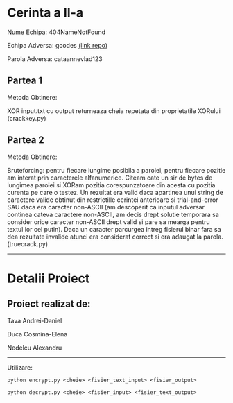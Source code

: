 # Cerinta a II-a

Nume Echipa: 404NameNotFound

Echipa Adversa: gcodes [(link repo)](https://github.com/annemarie04/xor-project)

Parola Adversa: cataannevlad123

## Partea 1

Metoda Obtinere:

XOR input.txt cu output returneaza cheia repetata din proprietatile XORului (crackkey.py)

## Partea 2

Metoda Obtinere:

Bruteforcing: pentru fiecare lungime posibila a parolei, pentru fiecare pozitie am interat prin caracterele alfanumerice. Citeam cate un sir de bytes de lungimea parolei si XORam pozitia corespunzatoare din acesta cu pozitia curenta pe care o testez. Un rezultat era valid daca apartinea unui string de caractere valide obtinut din restrictille cerintei anterioare si trial-and-error SAU daca era caracter non-ASCII (am descoperit ca inputul adversar continea cateva caractere non-ASCII, am decis drept solutie temporara sa consider orice caracter non-ASCII drept valid si pare sa mearga pentru textul lor cel putin). Daca un caracter parcurgea intreg fisierul binar fara sa dea rezultate invalide atunci era considerat correct si era adaugat la parola. (truecrack.py)

-----------------
# Detalii Proiect

## Proiect realizat de:

Tava Andrei-Daniel

Duca Cosmina-Elena

Nedelcu Alexandru

-----------------
Utilizare: 

```python encrypt.py <cheie> <fisier_text_input> <fisier_output>```

```python decrypt.py <cheie> <fisier_input> <fisier_text_output>```
